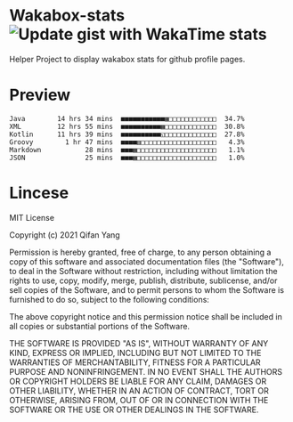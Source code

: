  # Wakabox-stats ![Update gist with WakaTime stats](https://github.com/underwindfall/wakabox-stats/workflows/Update%20gist%20with%20WakaTime%20stats/badge.svg)

  Helper Project to display wakabox stats for github profile pages. 
 # Preview 
  
  ```  
 Java        14 hrs 34 mins  ■■■■■■■■■■■▦□□□□□□□□□□□□  34.7%
XML         12 hrs 55 mins  ■■■■■■■■■■▦□□□□□□□□□□□□□  30.8%
Kotlin      11 hrs 39 mins  ■■■■■■■■■■◱□□□□□□□□□□□□□  27.8%
Groovy        1 hr 47 mins  ■■■■▥□□□□□□□□□□□□□□□□□□□   4.3%
Markdown           28 mins  ■■■▦□□□□□□□□□□□□□□□□□□□□   1.1%
JSON               25 mins  ■■■▦□□□□□□□□□□□□□□□□□□□□   1.0% 
 ``` 
  
 
 # Lincese 

  MIT License

  Copyright (c) 2021 Qifan Yang
  
  Permission is hereby granted, free of charge, to any person obtaining a copy
  of this software and associated documentation files (the "Software"), to deal
  in the Software without restriction, including without limitation the rights
  to use, copy, modify, merge, publish, distribute, sublicense, and/or sell
  copies of the Software, and to permit persons to whom the Software is
  furnished to do so, subject to the following conditions:
  
  The above copyright notice and this permission notice shall be included in all
  copies or substantial portions of the Software.
  
  THE SOFTWARE IS PROVIDED "AS IS", WITHOUT WARRANTY OF ANY KIND, EXPRESS OR
  IMPLIED, INCLUDING BUT NOT LIMITED TO THE WARRANTIES OF MERCHANTABILITY,
  FITNESS FOR A PARTICULAR PURPOSE AND NONINFRINGEMENT. IN NO EVENT SHALL THE
  AUTHORS OR COPYRIGHT HOLDERS BE LIABLE FOR ANY CLAIM, DAMAGES OR OTHER
  LIABILITY, WHETHER IN AN ACTION OF CONTRACT, TORT OR OTHERWISE, ARISING FROM,
  OUT OF OR IN CONNECTION WITH THE SOFTWARE OR THE USE OR OTHER DEALINGS IN THE
  SOFTWARE.
